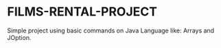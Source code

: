 # FILMS-RENTAL-PROJECT
Simple project using basic commands on Java Language like: Arrays and JOption.
